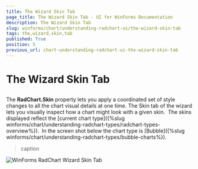 ```yaml
---
title: The Wizard Skin Tab
page_title: The Wizard Skin Tab - UI for WinForms Documentation
description: The Wizard Skin Tab
slug: winforms/chart/understanding-radchart-ui/the-wizard-skin-tab
tags: the,wizard,skin,tab
published: True
position: 5
previous_url: chart-understanding-radchart-ui-the-wizard-skin-tab
---
```


# The Wizard Skin Tab



## 

The __RadChart.Skin__ property lets you apply a coordinated set of style changes to all the chart visual details at one time. The Skin tab of the wizard lets you visually inspect how a chart might look with a given skin.  The skins displayed reflect the [current chart type]({%slug winforms/chart/understanding-radchart-types/radchart-types-overview%}).  In the screen shot below the chart type is [Bubble]({%slug winforms/chart/understanding-radchart-types/bubble-charts%}).


>caption 

![WinForms RadChart Wizard Skin Tab](images/chart-understanding-radchart-ui-the-wizard-skin-tab001.png)
